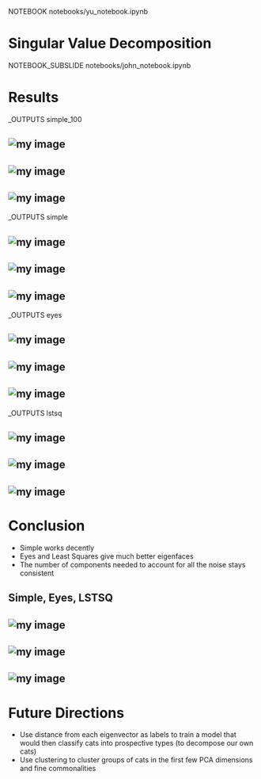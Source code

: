 NOTEBOOK notebooks/yu_notebook.ipynb
# Singular Value Decomposition
NOTEBOOK_SUBSLIDE notebooks/john_notebook.ipynb
# Results
_OUTPUTS simple_100
## ![my image](images/simple_100/gif_subimages/1_components.png)
## ![my image](images/simple_100/gif_subimages/2_components.png)
## ![my image](images/simple_100/gif_subimages/3_components.png)
_OUTPUTS simple
## ![my image](images/simple/gif_subimages/1_components.png)
## ![my image](images/simple/gif_subimages/3_components.png)
## ![my image](images/simple/gif_subimages/5_components.png)
_OUTPUTS eyes
## ![my image](images/eyes/gif_subimages/1_components.png)
## ![my image](images/eyes/gif_subimages/2_components.png)
## ![my image](images/eyes/gif_subimages/4_components.png)
_OUTPUTS lstsq
## ![my image](images/lstsq/gif_subimages/1_components.png)
## ![my image](images/lstsq/gif_subimages/3_components.png)
## ![my image](images/lstsq/gif_subimages/5_components.png)
# Conclusion
- Simple works decently
- Eyes and Least Squares give much better eigenfaces
- The number of components needed to account for all the noise stays consistent
## Simple, Eyes, LSTSQ
## ![my image](images/simple/gif_subimages/107_components.png)
## ![my image](images/eyes/gif_subimages/100_components.png)
## ![my image](images/lstsq/gif_subimages/100_components.png)
# Future Directions
- Use distance from each eigenvector as labels to train a model that would then classify cats into prospective types (to decompose our own cats)
- Use clustering to cluster groups of cats in the first few PCA dimensions and fine commonalities

